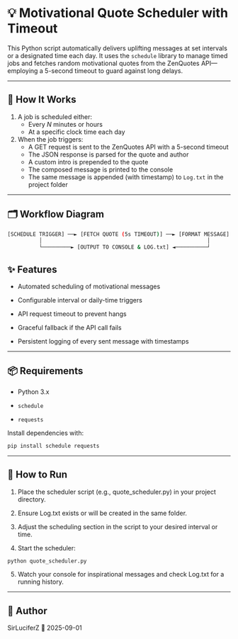 # 💡 Motivational Quote Scheduler with Timeout

This Python script automatically delivers uplifting messages at set intervals or a designated time each day. It uses the `schedule` library to manage timed jobs and fetches random motivational quotes from the ZenQuotes API—employing a 5-second timeout to guard against long delays.

---

## 🔄 How It Works

1. A job is scheduled either:
   - Every _N_ minutes or hours  
   - At a specific clock time each day  
2. When the job triggers:
   - A GET request is sent to the ZenQuotes API with a 5-second timeout  
   - The JSON response is parsed for the quote and author  
   - A custom intro is prepended to the quote  
   - The composed message is printed to the console  
   - The same message is appended (with timestamp) to `Log.txt` in the project folder  

---

## 🗂 Workflow Diagram

```bash
[SCHEDULE TRIGGER] ──► [FETCH QUOTE (5s TIMEOUT)] ──► [FORMAT MESSAGE]
          │                                                    │
          └─────────► [OUTPUT TO CONSOLE & LOG.txt] ◄──────────┘
```

## ✨ Features

- Automated scheduling of motivational messages

- Configurable interval or daily-time triggers

- API request timeout to prevent hangs

- Graceful fallback if the API call fails

- Persistent logging of every sent message with timestamps

---

## 📦 Requirements

- Python 3.x

- `schedule`

- `requests`

Install dependencies with:

```bash
pip install schedule requests
```

---

## 🚀 How to Run

1. Place the scheduler script (e.g., quote_scheduler.py) in your project directory.

2. Ensure Log.txt exists or will be created in the same folder.

3. Adjust the scheduling section in the script to your desired interval or time.

4. Start the scheduler:

```bash
python quote_scheduler.py
```

5. Watch your console for inspirational messages and check Log.txt for a running history.

---

## 👤 Author

SirLuciferZ 📅 2025-09-01
